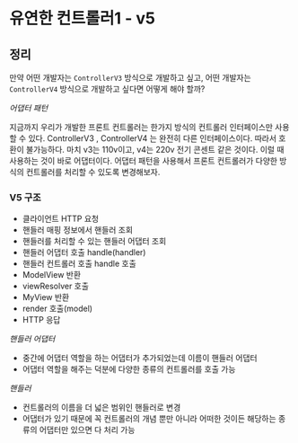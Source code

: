 # 유연한 컨트롤러1 - v5

## 정리

만약 어떤 개발자는 `ControllerV3` 방식으로 개발하고 싶고, 어떤 개발자는 `ControllerV4` 방식으로 개발하고 싶다면 어떻게 해야 할까?

*어댑터 패턴*

지금까지 우리가 개발한 프론트 컨트롤러는 한가지 방식의 컨트롤러 인터페이스만 사용할 수 있다. ControllerV3 , ControllerV4 는 완전히 다른 인터페이스이다. 따라서 호환이 불가능하다. 마치 v3는 110v이고, v4는 220v 전기 콘센트 같은 것이다. 이럴 때 사용하는 것이 바로 어댑터이다.
어댑터 패턴을 사용해서 프론트 컨트롤러가 다양한 방식의 컨트롤러를 처리할 수 있도록 변경해보자.

### V5 구조

- 클라이언트 HTTP 요청
- 핸들러 매핑 정보에서 핸들러 조회
- 핸들러를 처리할 수 있는 핸들러 어댑터 조회
- 핸들러 어댑터 호출 handle(handler)
- 핸들러 컨트롤러 호출 handle 호출
- ModelView 반환
- viewResolver 호출
- MyView 반환
- render 호출(model)
- HTTP 응답

*핸들러 어댑터*

- 중간에 어댑터 역할을 하는 어댑터가 추가되었는데 이름이 핸들러 어댑터
- 어댑터 역할을 해주는 덕분에 다양한 종류의 컨트롤러를 호출 가능

*핸들러*

- 컨트롤러의 이름을 더 넓은 범위인 핸들러로 변경
- 어댑터가 있기 때문에 꼭 컨트롤러의 개념 뿐만 아니라 어떠한 것이든 해당하는 종류의 어댑터만 있으면 다 처리 가능
